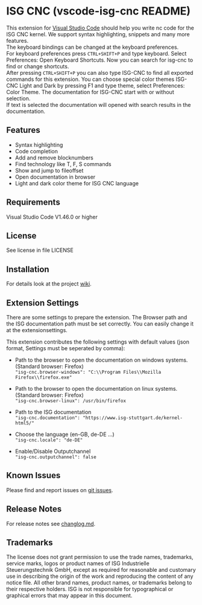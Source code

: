 # ISG CNC (vscode-isg-cnc README)

This extension for [Visual Studio Code](https://code.visualstudio.com/) should help you write nc code for the ISG CNC kernel.
We support syntax highlighting, snippets and many more features.\
The keyboard bindings can be changed at the keyboard preferences.\
For keyboard preferences press `CTRL+SHIFT+P` and type keyboard. Select Preferences: Open Keyboard Shortcuts.
Now you can search for isg-cnc to find or change shortcuts.\
After pressing `CTRL+SHIFT+P` you can also type ISG-CNC to find all exported commands for this extension.
You can choose special color themes ISG-CNC Light and Dark by pressing F1 and type theme, select Preferences: Color Theme.
The documentation for ISG-CNC start with or without selection.\
If text is selected the documentation will opened with search results in the documentation.

## Features

- Syntax highlighting
- Code completion
- Add and remove blocknumbers
- Find technology like T, F, S commands
- Show and jump to fileoffset
- Open documentation in browser
- Light and dark color theme for ISG CNC language

## Requirements

Visual Studio Code V1.46.0 or higher

## License

See license in file LICENSE

## Installation

For details look at the project [wiki](https://github.com/isg-stuttgart/vscode-isg-cnc/wiki).

## Extension Settings

There are some settings to prepare the extension. The Browser path and the ISG documentation path must be set correctly. You can easily change it at the extensionsettings.

This extension contributes the following settings with default values (json format, Settings must be seperated by comma):

- Path to the browser to open the documentation on windows systems. (Standard browser: Firefox)\
  `"isg-cnc.browser-windows": "C:\\Program Files\\Mozilla Firefox\\firefox.exe"`

- Path to the browser to open the documentation on linux systems. (Standard browser: Firefox)\
  `"isg-cnc.browser-linux": /usr/bin/firefox`

- Path to the ISG documentation\
  `"isg-cnc.documentation": "https://www.isg-stuttgart.de/kernel-html5/"`

- Choose the language (en-GB, de-DE ...)\
  `"isg-cnc.locale": "de-DE"`

- Enable/Disable Outputchannel\
  `"isg-cnc.outputchannel": false`

## Known Issues

Please find and report issues on [git issues](https://github.com/isg-stuttgart/vscode-isg-cnc/issues).

## Release Notes

For release notes see [changlog.md](CHANGELOG.md).

## Trademarks

The license does not grant permission to use the trade names, trademarks, service marks, logos or product names of ISG Industrielle Steuerungstechnik GmbH,
except as required for reasonable and customary use in describing the origin of the work and reproducing the content of any notice file.
All other brand names, product names, or trademarks belong to their respective holders.
ISG is not responsible for typographical or graphical errors that may appear in this document.

